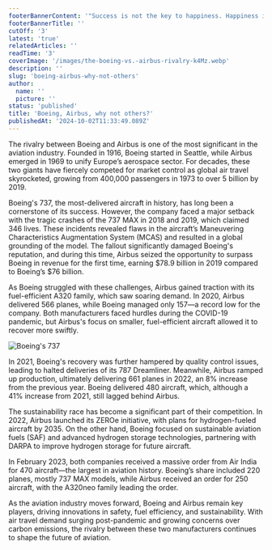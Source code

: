 ```yaml
---
footerBannerContent: '"Success is not the key to happiness. Happiness is the key to success." — Albert Schweitzer'
footerBannerTitle: ''
cutOff: '3'
latest: 'true'
relatedArticles: ''
readTime: '3'
coverImage: '/images/the-boeing-vs.-airbus-rivalry-k4Mz.webp'
description: ''
slug: 'boeing-airbus-why-not-others'
author:
  name: ''
  picture: ''
status: 'published'
title: 'Boeing, Airbus, why not others?'
publishedAt: '2024-10-02T11:33:49.089Z'
---
```


The rivalry between Boeing and Airbus is one of the most significant in the aviation industry. Founded in 1916, Boeing started in Seattle, while Airbus emerged in 1969 to unify Europe’s aerospace sector. For decades, these two giants have fiercely competed for market control as global air travel skyrocketed, growing from 400,000 passengers in 1973 to over 5 billion by 2019.

Boeing's 737, the most-delivered aircraft in history, has long been a cornerstone of its success. However, the company faced a major setback with the tragic crashes of the 737 MAX in 2018 and 2019, which claimed 346 lives. These incidents revealed flaws in the aircraft’s Maneuvering Characteristics Augmentation System (MCAS) and resulted in a global grounding of the model. The fallout significantly damaged Boeing's reputation, and during this time, Airbus seized the opportunity to surpass Boeing in revenue for the first time, earning $78.9 billion in 2019 compared to Boeing’s $76 billion.

As Boeing struggled with these challenges, Airbus gained traction with its fuel-efficient A320 family, which saw soaring demand. In 2020, Airbus delivered 566 planes, while Boeing managed only 157—a record low for the company. Both manufacturers faced hurdles during the COVID-19 pandemic, but Airbus's focus on smaller, fuel-efficient aircraft allowed it to recover more swiftly.

![Boeing's 737](/images/the-boeing-vs.-airbus-rivalry-EzOD.webp)

In 2021, Boeing's recovery was further hampered by quality control issues, leading to halted deliveries of its 787 Dreamliner. Meanwhile, Airbus ramped up production, ultimately delivering 661 planes in 2022, an 8% increase from the previous year. Boeing delivered 480 aircraft, which, although a 41% increase from 2021, still lagged behind Airbus.

The sustainability race has become a significant part of their competition. In 2022, Airbus launched its ZEROe initiative, with plans for hydrogen-fueled aircraft by 2035. On the other hand, Boeing focused on sustainable aviation fuels (SAF) and advanced hydrogen storage technologies, partnering with DARPA to improve hydrogen storage for future aircraft.

In February 2023, both companies received a massive order from Air India for 470 aircraft—the largest in aviation history. Boeing’s share included 220 planes, mostly 737 MAX models, while Airbus received an order for 250 aircraft, with the A320neo family leading the order.

As the aviation industry moves forward, Boeing and Airbus remain key players, driving innovations in safety, fuel efficiency, and sustainability. With air travel demand surging post-pandemic and growing concerns over carbon emissions, the rivalry between these two manufacturers continues to shape the future of aviation.